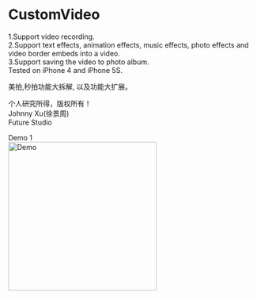 # CustomVideo
1.Support video recording.  
2.Support text effects, animation effects, music effects, photo effects and video border embeds into a video.  
3.Support saving the video to photo album.  
Tested on iPhone 4 and iPhone 5S. 

美拍,秒拍功能大拆解, 以及功能大扩展。

个人研究所得，版权所有！  
Johnny Xu(徐景周)  
Future Studio

Demo 1    
<img src="https://github.com/xujingzhou/CustomVideo/blob/master/Resources/Demo/Demo.gif" width = "300" height = "300" alt="Demo" align=center />
